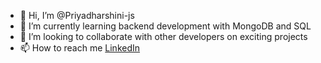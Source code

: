 - 👋 Hi, I’m @Priyadharshini-js
- 🌱 I’m currently learning backend development with MongoDB and SQL
- 💞️ I’m looking to collaborate with other developers on exciting projects
- 📫 How to reach me [LinkedIn]([url](https://www.linkedin.com/in/priyadharshini-developer))

<!---
Priyadharshini-js/Priyadharshini-js is a ✨ special ✨ repository because its `README.md` (this file) appears on your GitHub profile.
You can click the Preview link to take a look at your changes.
--->
